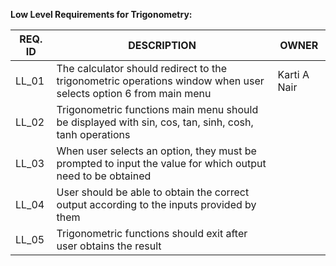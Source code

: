 **Low Level Requirements for Trigonometry:**

| **REQ. ID** | **DESCRIPTION** | **OWNER** |
| --- | --- | --- |
| LL\_01 | The calculator should redirect to the trigonometric operations window when user selects option 6 from main menu | Karti A Nair |
| LL\_02 | Trigonometric functions main menu should be displayed with sin, cos, tan, sinh, cosh, tanh operations |
| LL\_03 | When user selects an option, they must be prompted to input the value for which output need to be obtained |
| LL\_04 | User should be able to obtain the correct output according to the inputs provided by them  |
| LL\_05 | Trigonometric functions should exit after user obtains the result |
